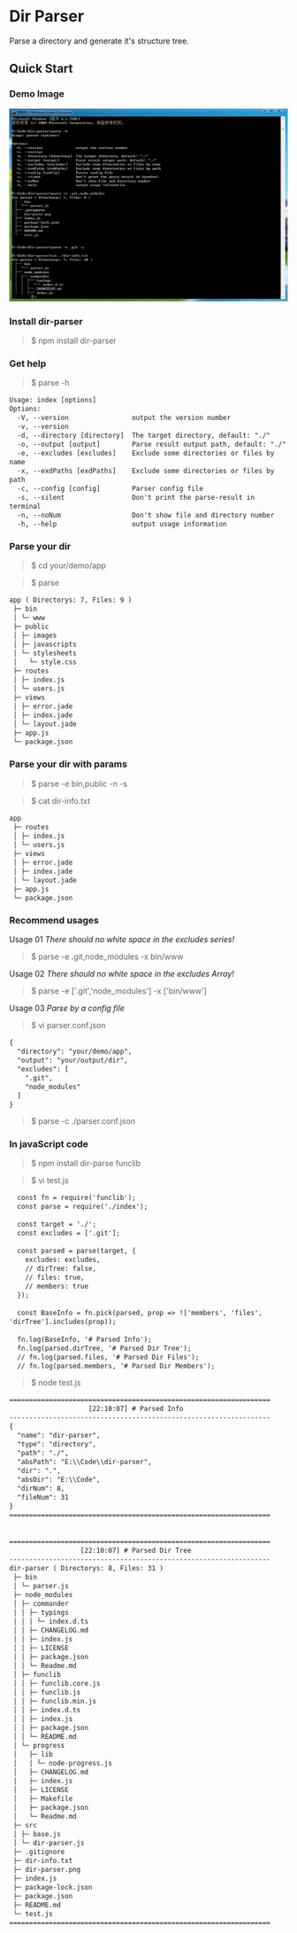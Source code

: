 # Dir Parser

Parse a directory and generate it's structure tree.

## Quick Start

### Demo Image

![Dir Parser Demo](dir-parser.png)

### Install dir-parser

> $ npm install dir-parser

### Get help

> $ parse -h
```
Usage: index [options]
Options:
  -V, --version                output the version number
  -v, --version
  -d, --directory [directory]  The target directory, default: "./"
  -o, --output [output]        Parse result output path, default: "./"
  -e, --excludes [excludes]    Exclude some directories or files by name
  -x, --exdPaths [exdPaths]    Exclude some directories or files by path
  -c, --config [config]        Parser config file
  -s, --silent                 Don't print the parse-result in terminal
  -n, --noNum                  Don't show file and directory number
  -h, --help                   output usage information
```

### Parse your dir

> $ cd your/demo/app

> $ parse
```
app ( Directorys: 7, Files: 9 )
 ├─ bin
 │ └─ www
 ├─ public
 │ ├─ images
 │ ├─ javascripts
 │ └─ stylesheets
 │   └─ style.css
 ├─ routes
 │ ├─ index.js
 │ └─ users.js
 ├─ views
 │ ├─ error.jade
 │ ├─ index.jade
 │ └─ layout.jade
 ├─ app.js
 └─ package.json
```
### Parse your dir with params

> $ parse -e bin,public -n -s

> $ cat dir-info.txt
```
app
 ├─ routes
 │ ├─ index.js
 │ └─ users.js
 ├─ views
 │ ├─ error.jade
 │ ├─ index.jade
 │ └─ layout.jade
 ├─ app.js
 └─ package.json
```

### Recommend usages

Usage 01
*There should no white space in the excludes series!*
> $ parse -e .git,node_modules -x bin/www

Usage 02
*There should no white space in the excludes Array!*
> $ parse -e ['.git','node_modules']  -x ['bin/www']

Usage 03
*Parse by a config file*
> $ vi parser.conf.json
```
{
  "directory": "your/demo/app",
  "output": "your/output/dir",
  "excludes": [
    ".git",
    "node_modules"
  ]
}
```
> $ parse -c ./parser.conf.json

### In javaScript code

> $ npm install dir-parse funclib

> $ vi test.js
```
  const fn = require('funclib');
  const parse = require('./index');

  const target = './';
  const excludes = ['.git'];

  const parsed = parse(target, {
    excludes: excludes,
    // dirTree: false,
    // files: true,
    // members: true
  });

  const BaseInfo = fn.pick(parsed, prop => !['members', 'files', 'dirTree'].includes(prop));

  fn.log(BaseInfo, '# Parsed Info');
  fn.log(parsed.dirTree, '# Parsed Dir Tree');
  // fn.log(parsed.files, '# Parsed Dir Files');
  // fn.log(parsed.members, '# Parsed Dir Members');
```
> $ node test.js
```
==================================================================
                    [22:10:07] # Parsed Info
------------------------------------------------------------------
{
  "name": "dir-parser",
  "type": "directory",
  "path": "./",
  "absPath": "E:\\Code\\dir-parser",
  "dir": ".",
  "absDir": "E:\\Code",
  "dirNum": 8,
  "fileNum": 31
}
==================================================================


==================================================================
                  [22:10:07] # Parsed Dir Tree
------------------------------------------------------------------
dir-parser ( Directorys: 8, Files: 31 )
 ├─ bin
 │ └─ parser.js
 ├─ node_modules
 │ ├─ commander
 │ │ ├─ typings
 │ │ │ └─ index.d.ts
 │ │ ├─ CHANGELOG.md
 │ │ ├─ index.js
 │ │ ├─ LICENSE
 │ │ ├─ package.json
 │ │ └─ Readme.md
 │ ├─ funclib
 │ │ ├─ funclib.core.js
 │ │ ├─ funclib.js
 │ │ ├─ funclib.min.js
 │ │ ├─ index.d.ts
 │ │ ├─ index.js
 │ │ ├─ package.json
 │ │ └─ README.md
 │ └─ progress
 │   ├─ lib
 │   │ └─ node-progress.js
 │   ├─ CHANGELOG.md
 │   ├─ index.js
 │   ├─ LICENSE
 │   ├─ Makefile
 │   ├─ package.json
 │   └─ Readme.md
 ├─ src
 │ ├─ base.js
 │ └─ dir-parser.js
 ├─ .gitignore
 ├─ dir-info.txt
 ├─ dir-parser.png
 ├─ index.js
 ├─ package-lock.json
 ├─ package.json
 ├─ README.md
 └─ test.js
==================================================================
```